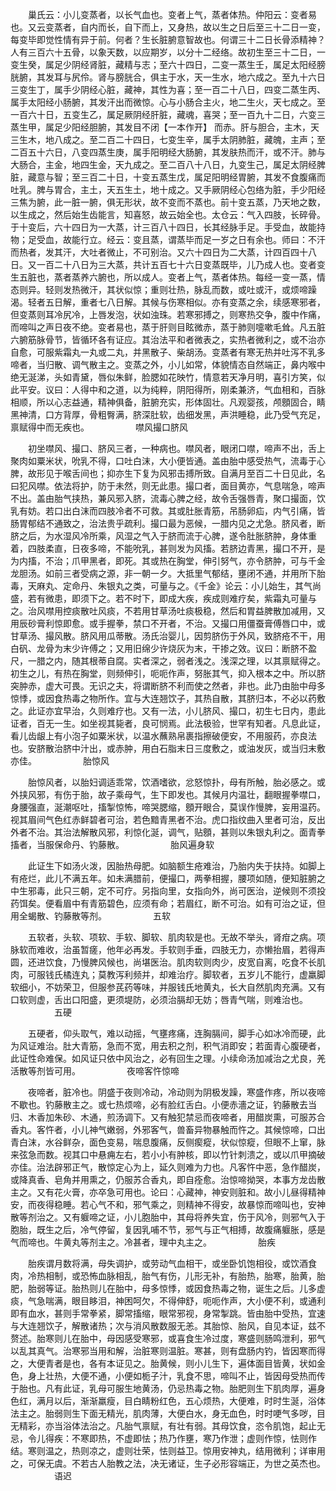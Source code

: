 <!-- { "loadSidebar": true } -->
　　巢氏云：小儿变蒸者，以长气血也。变者上气，蒸者体热。仲阳云：变者易也。又云变蒸者，自内而长，自下而上，又身热，故以生之日后至三十二日一变，每变毕即觉性情有异于前。何者？生长脏腑意智故也。何谓三十二日长骨添精神？人有三百六十五骨，以象天数，以应期岁，以分十二经络。故初生至三十二日，一变生癸，属足少阴经肾脏，藏精与志；至六十四日，二变一蒸生壬，属足太阳经膀胱腑，其发耳与尻伶。肾与膀胱合，俱主于水，天一生水，地六成之。至九十六日三变生丁，属手少阴经心脏，藏神，其性为喜；至一百二十八日，四变二蒸生丙、属手太阳经小肠腑，其发汗出而微惊。心与小肠合主火，地二生火，天七成之。至一百六十日，五变生乙，属足厥阴经肝脏，藏魂，喜哭；至一百九十二日，六变三蒸生甲，属足少阳经胆腑，其发目不闭【一本作开】 而赤。肝与胆合，主木，天三生木，地八成之。至二百二十四日，七变生辛，属手太阴肺脏，藏魄，主声；至二百五十六日，八变四蒸生庚，属手阳明经大肠腑，其发肤热而汗，或不汗。肺与大肠合，主金，地四生金，天九成之。至二百八十八日，九变生己，属足太阴经脾脏，藏意与智；至三百二十日，十变五蒸生戊，属足阳明经胃腑，其发不食腹痛而吐乳。脾与胃合，主土，天五生土，地十成之。又手厥阴经心包络为脏，手少阳经三焦为腑，此一脏一腑，俱无形状，故不变而不蒸也。前十变五蒸，乃天地之数，以生成之，然后始生齿能言，知喜怒，故云始全也。太仓云：气入四肢，长碎骨。于十变后，六十四日为一大蒸，计三百八十四日，长其经脉手足。手受血，故能持物；足受血，故能行立。经云：变且蒸，谓蒸毕而足一岁之日有余也。师曰：不汗而热者，发其汗，大吐者微止，不可别治。又六十四日为二大蒸，计四百四十八日。又一百二十八日为三大蒸，共计五百七十六日变蒸既毕，儿乃成人也。变者变生五脏也，蒸者蒸养六腑也，所以成人。变者上气，蒸者体热。每经一变一蒸，情态则异。轻则发热微汗，其状似惊；重则壮热，脉乱而数，或吐或汗，或烦啼躁渴。轻者五日解，重者七八日解。其候与伤寒相似。亦有变蒸之余，续感寒邪者，但变蒸则耳冷尻冷，上唇发泡，状如浊珠。若寒邪搏之，则寒热交争，腹中作痛，而啼叫之声日夜不绝。变者易也，蒸于肝则目眩微赤，蒸于肺则嚏嗽毛耸。凡五脏六腑筋脉骨节，皆循环各有证应。其治法平和者微表之，实热者微利之，或不治亦自愈，可服紫霜丸一丸或二丸，并黑散子、柴胡汤。变蒸者有寒无热并吐泻不乳多啼者，当归散、调气散主之。变蒸之外，小儿如常，体貌情态自然端正，鼻内喉中绝无涎涕，头如青黛，唇似朱鲜，脸腮如花映竹，情意若天净月明，喜引方笑，似此平安。议曰：人得中和之道，以为纯粹，阴阳得所，刚柔兼济，气血相和，百脉相顺，所以心志益通，精神俱备，脏腑充实，形体固壮。凡观婴孩，颅顖固合，睛黑神清，口方背厚，骨粗臀满，脐深肚软，齿细发黑，声洪睡稳，此乃受气充足，禀赋得中而无疾也。
　　　　　噤风撮口脐风

　　初坐噤风、撮口、脐风三者，一种病也。噤风者，眼闭口噤，啼声不出，舌上聚肉如粟米状，吮乳不得，口吐白沫，大小便皆通。盖由胎中感受热气，流毒于心脾，故形见于喉舌间也；抑亦生下复为风邪击搏所致。自满月至百二十日见此，名曰犯风噤。依法将护，防于未然，则无此患。撮口者，面目黄亦，气息喘急，啼声不出。盖由胎气挟热，兼风邪入脐，流毒心脾之经，故令舌强唇青，聚口撮面，饮乳有妨。若口出白沫而四肢冷者不可救。其或肚胀青筋，吊肠卵疝，内气引痛，皆肠胃郁结不通致之，治法贵乎疏利。撮口最为恶候，一腊内见之尤急。脐风者，断脐之后，为水湿风冷所乘，风湿之气入于脐而流于心脾，遂令肚胀脐肿，身体重着，四肢柔直，日夜多啼，不能吮乳，甚则发为风搐。若脐边青黑，撮口不开，是为内搐，不治；爪甲黑者，即死。其或热在胸堂，伸引努气，亦令脐肿，可与千金龙胆汤。如前三者受病之源，非一朝一夕。大抵里气郁结，壅闭不通，并用所下胎毒，天麻丸、定命丹、朱银丸之类，可量与之。《千金》论云：小儿始生，其气尚盛，若有微患，即须下之。若不时下，即成大疾，疾成则难疗矣，紫霜丸可量与之。治风噤用控痰散吐风痰，不若用甘草汤吐痰极稳，然后和胃益脾散加减用，又用辰砂膏利惊即愈。或手握拳，禁口不开者，不治。又撮口用僵蚕膏傅唇口中，或甘草汤、撮风散。脐风用瓜蒂散。汤氏治婴儿，因剪脐伤于外风，致脐疮不干，用白矾、龙骨为末少许傅之；又用旧绵少许烧灰为末，干掺之效。议曰：断脐不盈尺，一腊之内，随其根蒂自腐。实者深之，弱者浅之。浅深之理，以其禀赋得之。初生之儿，有热在胸堂，则频伸引，呃呃作声，努胀其气，抑入根本之中。所以脐突肿赤，虚大可畏。无识之夫，将谓断脐不利而使之然者，非也。此乃由胎中母多惊悸，或因食热毒之物所作。宜与大连翘饮子，其热自散，其脐归本，不必以药敷之。此证亦宜早治，久则难疗也。又有一法，小儿脐风、撮口，初生七日内，患此证者，百无一生。如坐视其毙者，良可悯焉。此法极验，世罕有知者。凡息此证，看儿齿龈上有小泡子如粟米状，以温水蘸熟帛裹指擦破便安，不用服药，亦良法也。安脐散治脐中汁出，或赤肿，用白石脂末日三度敷之，或油发灰，或当归末敷亦佳。
　　　　　胎惊风

　　胎惊风者，以胎妇调适乖常，饮酒嗜欲，忿怒惊扑，母有所触，胎必感之。或外挟风邪，有伤于胎，故子乘母气，生下即发也。其候月内温壮，翻眼握拳噤口，身腰强直，涎潮呕吐，搐掣惊怖，啼哭腮缩，顖开眼合，莫误作慢脾，妄用温药。视其眉间气色红赤鲜碧者可治，若色黯青黑者不治。虎口指纹曲入里者可治，反出外者不治。其治法解散风邪，利惊化涎，调气，贴顖，甚则以朱银丸利之。面青拳搐者，当服保命丹、钓藤散。
　　　　　胎风遍身软

　　此证生下如汤火泼，因胎热母肥。如脑额生疮难治，乃胎内失于扶持。如脚上有疮烂，此儿不满五年。如未满腊前，便撮口，两拳相握，腰项如随，便知脏腑之中生邪毒，此只三朝，定不可疗。另指向里，女指向外，尚可医治，逆候则不须投药饵矣。便看眉中有青筋碧色，应须有命；若眉红，断不可治。如有可治之证，但用全蝎散、钓藤散等剂。
　　　　　五软

　　五软者，头软、项软、手软、脚软、肌肉软是也。无故不举头，肾疳之病。项脉软而难收，治虽暂瘥，他年必再发。手软则手垂，四肢无力，亦懒抬眉，若得声圆，还进饮食，乃慢脾风候也，尚堪医治。肌肉软则肉少，皮宽自离，吃食不长肌肉，可服钱氏橘连丸；莫教泻利频并，却难治疗。脚软者，五岁儿不能行，虚羸脚软细小，不妨荣卫，但服参芪药等味，并服钱氏地黄丸，长大自然肌肉充满。又有口软则虚，舌出口阳盛，更须堤防，必须治膈却无妨；唇青气喘，则难治也。
　　　　　五硬

　　五硬者，仰头取气，难以动摇，气壅疼痛，连胸膈间，脚手心如冰冷而硬，此为风证难治。肚大青筋，急而不宽，用去积之剂，积气消即安；若面青心腹硬者，此证性命难保。如风证只依中风治之，必有回生之理。小续命汤加减治之尤良，羌活散等剂皆可用。
　　　　　夜啼客忤惊啼

　　夜啼者，脏冷也。阴盛于夜则冷动，冷动则为阴极发躁，寒盛作疼，所以夜啼不歇也。钓藤散主之。或七热烦啼，必有脸红舌白。小便赤濇之证，钓藤散去当归、木香加朱砂、木通，煎汤调下。又有触犯禁忌而夜啼者，用醋炭熏，可服苏合香丸。客忤者，小儿神气嫩弱，外邪客气，兽畜异物暴触而忤之。其候惊啼，口出青白沫，水谷鲜杂，面色变易，喘息腹痛，反侧瘈瘲，状似惊瘲，但眼不上窜，脉来弦急而数。视其口中悬痈左右，若小小有肿核，即以竹针刺溃之，或以爪甲摘破亦佳。治法辟邪正气，散惊定心为上，延久则难为力也。凡客忤中恶，急作醋炭，或降真香、皂角并用熏之，仍服苏合香丸，即自痊愈。治惊啼拗哭，本事方龙齿散主之。又有花火膏，亦卒急可用也。论曰：心藏神，神安则脏和。故小儿昼得精神安，而夜得稳睡。若心气不和，邪气乘之，则精神不得安，故暴惊而啼叫也，安神散等剂治之。又有躽啼之证，小儿胞胎中，其母将养失宜，伤于风冷，则邪气入于胞胎，既生之后，冷气停留，复因乳哺不节，邪气与正气相搏，故腹痛躽胀，感是气而啼也。牛黄丸等剂主之。冷甚者，理中丸主之。
　　　　　胎疾

　　胎疾谓月数将满，母失调护，或劳动气血相干，或坐卧饥饱相役，或饮酒食肉，冷热相制，或恐怖血脉相乱，胎气有伤，儿形无补，有胎热，胎寒，胎黄，胎肥，胎弱等证。胎热则儿在胎中，母多惊悸，或因食热毒之物，诞生之后。儿多虚痰，气急喘满，眼目眵泪，神困呵欠，不得伸舒，呃呃作声，大小便不利，或通利即有血水，甚则手常拳紧，脚常搐缩，眼常邪视，身常掣跳。皆由胎中受热，宜速与大连翘饮子，解散诸热；次与消风散数服无恙。其胎惊、胎风，自见本证，兹不赘述。胎寒则儿在胎中，母因感受寒邪，或喜食生冷过度，寒盛则肠鸣泄利，邪气以乱其真气。治寒邪当用和解，治脏寒则温脏。寒甚，则有盘肠内钓，皆因寒而得之，大便青者是也，各有本证见之。胎黄候，则小儿生下，遍体面目皆黄，状如金色，身上壮热，大便不通，小便如栀子汁，乳食不思，啼叫不止，皆因母受热而传于胎也。凡有此证，乳母可服生地黄汤，仍忌热毒之物。胎肥则生下肌肉厚，遍身色红，满月以后，渐渐羸瘦，目白睛粉红色，五心烦热，大便难，时时生涎，浴体法主之。胎弱则生下面无精光，肌肉薄，大便白水，身无血色，时时哽气多哕，目无精彩，亦当浴体法治之。凡胎气禀赋，有壮有弱。其母饮食，恣令肌饱，起止无忌，令儿得疾：不寒即热，不虚即怯；热乃作壅，寒乃作泄；虚则作惊，怯则作结。寒则温之，热则凉之，虚则壮荣，怯则益卫。惊用安神丸，结用微利；详审用之，可保无虞。不若古人胎教之法，决无诸证，生子必形容端正，为世之英杰也。
　　　　　语迟


